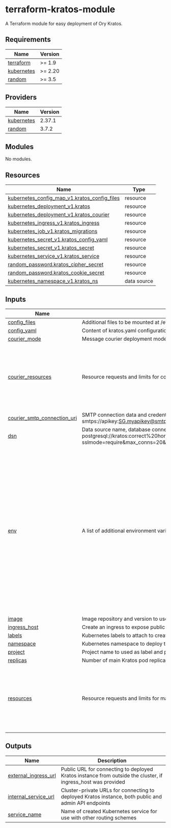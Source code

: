 # terraform-kratos-module

A Terraform module for easy deployment of Ory Kratos.

## Requirements

| Name | Version |
|------|---------|
| <a name="requirement_terraform"></a> [terraform](#requirement\_terraform) | >= 1.9 |
| <a name="requirement_kubernetes"></a> [kubernetes](#requirement\_kubernetes) | >= 2.20 |
| <a name="requirement_random"></a> [random](#requirement\_random) | >= 3.5 |

## Providers

| Name | Version |
|------|---------|
| <a name="provider_kubernetes"></a> [kubernetes](#provider\_kubernetes) | 2.37.1 |
| <a name="provider_random"></a> [random](#provider\_random) | 3.7.2 |

## Modules

No modules.

## Resources

| Name | Type |
|------|------|
| [kubernetes_config_map_v1.kratos_config_files](https://registry.terraform.io/providers/hashicorp/kubernetes/latest/docs/resources/config_map_v1) | resource |
| [kubernetes_deployment_v1.kratos](https://registry.terraform.io/providers/hashicorp/kubernetes/latest/docs/resources/deployment_v1) | resource |
| [kubernetes_deployment_v1.kratos_courier](https://registry.terraform.io/providers/hashicorp/kubernetes/latest/docs/resources/deployment_v1) | resource |
| [kubernetes_ingress_v1.kratos_ingress](https://registry.terraform.io/providers/hashicorp/kubernetes/latest/docs/resources/ingress_v1) | resource |
| [kubernetes_job_v1.kratos_migrations](https://registry.terraform.io/providers/hashicorp/kubernetes/latest/docs/resources/job_v1) | resource |
| [kubernetes_secret_v1.kratos_config_yaml](https://registry.terraform.io/providers/hashicorp/kubernetes/latest/docs/resources/secret_v1) | resource |
| [kubernetes_secret_v1.kratos_secret](https://registry.terraform.io/providers/hashicorp/kubernetes/latest/docs/resources/secret_v1) | resource |
| [kubernetes_service_v1.kratos_service](https://registry.terraform.io/providers/hashicorp/kubernetes/latest/docs/resources/service_v1) | resource |
| [random_password.kratos_cipher_secret](https://registry.terraform.io/providers/hashicorp/random/latest/docs/resources/password) | resource |
| [random_password.kratos_cookie_secret](https://registry.terraform.io/providers/hashicorp/random/latest/docs/resources/password) | resource |
| [kubernetes_namespace_v1.kratos_ns](https://registry.terraform.io/providers/hashicorp/kubernetes/latest/docs/data-sources/namespace_v1) | data source |

## Inputs

| Name | Description | Type | Default | Required |
|------|-------------|------|---------|:--------:|
| <a name="input_config_files"></a> [config\_files](#input\_config\_files) | Additional files to be mounted at /etc/kratos, e.g. identity schemas and courier templates | `map(string)` | `{}` | no |
| <a name="input_config_yaml"></a> [config\_yaml](#input\_config\_yaml) | Content of kratos.yaml configuration file | `string` | n/a | yes |
| <a name="input_courier_mode"></a> [courier\_mode](#input\_courier\_mode) | Message courier deployment mode, one of: "disabled", "background", "standalone" | `string` | n/a | yes |
| <a name="input_courier_resources"></a> [courier\_resources](#input\_courier\_resources) | Resource requests and limits for courier Kratos pod | <pre>object({<br/>    requests = object({<br/>      cpu    = string<br/>      memory = string<br/>    })<br/>    limits = object({<br/>      cpu    = string<br/>      memory = string<br/>    })<br/>  })</pre> | n/a | yes |
| <a name="input_courier_smtp_connection_uri"></a> [courier\_smtp\_connection\_uri](#input\_courier\_smtp\_connection\_uri) | SMTP connection data and credentials in URI form for email delivery, e.g. smtps://apikey:SG.myapikey@smtp.sendgrid.net:465 | `string` | n/a | yes |
| <a name="input_dsn"></a> [dsn](#input\_dsn) | Data source name, database connection data and credentials in URI form, e.g. postgresql://kratos:correct%20horse%20battery%20staple@postgresd:5432/kratosdb?sslmode=require&max_conns=20&max_idle_conns=4 | `string` | n/a | yes |
| <a name="input_env"></a> [env](#input\_env) | A list of additional environment variables that will be passed as the `env` block in pods | <pre>list(object({<br/>    name  = string<br/>    value = optional(string)<br/>    value_from = optional(object({<br/>      config_map_key_ref = optional(object({<br/>        optional = bool<br/>        name     = string<br/>        key      = string<br/>      }))<br/>      secret_key_ref = optional(object({<br/>        optional = bool<br/>        name     = string<br/>        key      = string<br/>      }))<br/>      field_ref = optional(object({<br/>        api_version = string<br/>        field_path  = string<br/>      }))<br/>      resource_field_ref = optional(object({<br/>        container_name = string<br/>        divisor        = string<br/>        resource       = string<br/>      }))<br/>    }))<br/>  }))</pre> | `[]` | no |
| <a name="input_image"></a> [image](#input\_image) | Image repository and version to use for deployment | `string` | `"docker.io/oryd/kratos:v1.0.0"` | no |
| <a name="input_ingress_host"></a> [ingress\_host](#input\_ingress\_host) | Create an ingress to expose public Kratos endpoint under this hostname if provided | `string` | n/a | yes |
| <a name="input_labels"></a> [labels](#input\_labels) | Kubernetes labels to attach to created resources | `map(string)` | `{}` | no |
| <a name="input_namespace"></a> [namespace](#input\_namespace) | Kubernetes namespace to deploy to | `string` | n/a | yes |
| <a name="input_project"></a> [project](#input\_project) | Project name to used as label and prefix for created resources | `string` | n/a | yes |
| <a name="input_replicas"></a> [replicas](#input\_replicas) | Number of main Kratos pod replicas, must be a positive integer | `number` | `1` | no |
| <a name="input_resources"></a> [resources](#input\_resources) | Resource requests and limits for main Kratos pods | <pre>object({<br/>    requests = object({<br/>      cpu    = string<br/>      memory = string<br/>    })<br/>    limits = object({<br/>      cpu    = string<br/>      memory = string<br/>    })<br/>  })</pre> | n/a | yes |

## Outputs

| Name | Description |
|------|-------------|
| <a name="output_external_ingress_url"></a> [external\_ingress\_url](#output\_external\_ingress\_url) | Public URL for connecting to deployed Kratos instance from outside the cluster, if ingress\_host was provided |
| <a name="output_internal_service_url"></a> [internal\_service\_url](#output\_internal\_service\_url) | Cluster-private URLs for connecting to deployed Kratos instance, both public and admin API endpoints |
| <a name="output_service_name"></a> [service\_name](#output\_service\_name) | Name of created Kubernetes service for use with other routing schemes |
